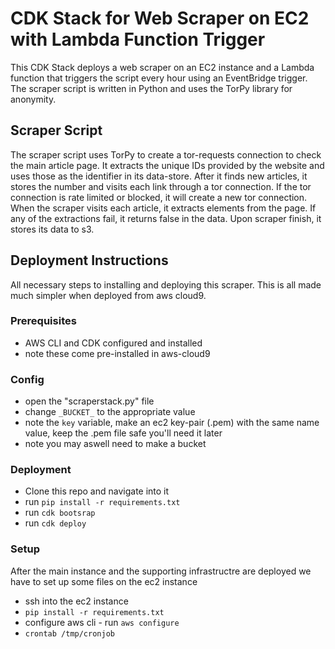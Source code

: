 # CDK Stack for Web Scraper on EC2 with Lambda Function Trigger

This CDK Stack deploys a web scraper on an EC2 instance and a Lambda function that triggers the script every hour using an EventBridge trigger. The scraper script is written in Python and uses the TorPy library for anonymity.

## Scraper Script

The scraper script uses TorPy to create a tor-requests connection to check the main article page. It extracts the unique IDs provided by the website and uses those as the identifier in its data-store. After it finds new articles, it stores the number and visits each link through a tor connection. If the tor connection is rate limited or blocked, it will create a new tor connection. When the scraper visits each article, it extracts elements from the page. If any of the extractions fail, it returns false in the data. Upon scraper finish, it stores its data to s3.

## Deployment Instructions

All necessary steps to installing and deploying this scraper. This is all made much simpler when deployed from aws cloud9.

### Prerequisites
- AWS CLI and CDK configured and installed
- note these come pre-installed in aws-cloud9

### Config
- open the "scraperstack.py" file
- change `_BUCKET_` to the appropriate value
- note the `key` variable, make an ec2 key-pair (.pem) with the same name value, keep the .pem file safe you'll need it later
- note you may aswell need to make a bucket

### Deployment
- Clone this repo and navigate into it
- run `pip install -r requirements.txt`
- run `cdk bootsrap`
- run `cdk deploy`

### Setup

After the main instance and the supporting infrastructre are deployed we have to set up some files on the ec2 instance

- ssh into the ec2 instance 
- `pip install -r requirements.txt`
- configure aws cli - run `aws configure`
- `crontab /tmp/cronjob`
